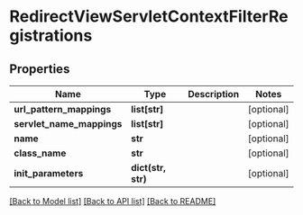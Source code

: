 # RedirectViewServletContextFilterRegistrations

## Properties
Name | Type | Description | Notes
------------ | ------------- | ------------- | -------------
**url_pattern_mappings** | **list[str]** |  | [optional] 
**servlet_name_mappings** | **list[str]** |  | [optional] 
**name** | **str** |  | [optional] 
**class_name** | **str** |  | [optional] 
**init_parameters** | **dict(str, str)** |  | [optional] 

[[Back to Model list]](../README.md#documentation-for-models) [[Back to API list]](../README.md#documentation-for-api-endpoints) [[Back to README]](../README.md)


